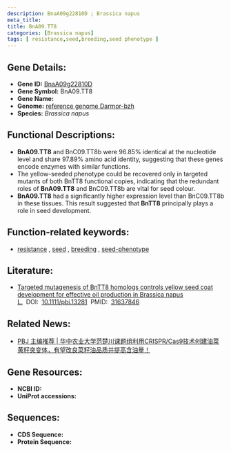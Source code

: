 ```yaml
---
description: BnaA09g22810D ; Brassica napus
meta_title:
title: BnA09.TT8
categories: [Brassica napus]
tags: [ resistance,seed,breeding,seed phenotype ]
---
```


## Gene Details:
- **Gene ID:**	[BnaA09g22810D]()
- **Gene Symbol:** BnA09.TT8
- **Gene Name:** 
- **Genome:** [reference genome Darmor-bzh]()
- **Species:** *Brassica napus*

## Functional Descriptions:
   - **BnA09.TT8** and BnC09.TT8b were 96.85% identical at the nucleotide level and share 97.89% amino acid identity, suggesting that these genes encode enzymes with similar functions.
   - The yellow-seeded phenotype could be recovered only in targeted mutants of both BnTT8 functional copies, indicating that the redundant roles of **BnA09.TT8** and BnC09.TT8b are vital for seed colour.
   -  **BnA09.TT8** had a significantly higher expression level than BnC09.TT8b in these tissues. This result suggested that **BnTT8** principally plays a role in seed development.

## Function-related keywords:
   - [resistance](/tags/resistance/)&nbsp;,&nbsp;[seed](/tags/seed/)&nbsp;,&nbsp;[breeding](/tags/breeding/)&nbsp;,&nbsp;[seed-phenotype](/tags/seed-phenotype/)

## Literature:
   - [Targeted mutagenesis of BnTT8 homologs controls yellow seed coat development for effective oil production in Brassica napus L.]( https://onlinelibrary.wiley.com/doi/10.1111/pbi.13281)&nbsp;&nbsp;DOI:&nbsp;&nbsp;[10.1111/pbi.13281](https://onlinelibrary.wiley.com/doi/10.1111/pbi.13281)&nbsp;&nbsp;PMID:&nbsp;&nbsp;[31637846](https://pubmed.ncbi.nlm.nih.gov/31637846/)

## Related News:
   - [PBJ 主编推荐 | 华中农业大学范楚川课题组利用CRISPR/Cas9技术创建油菜黄籽突变体，有望改良菜籽油品质并提高含油量！](https://mp.weixin.qq.com/s?__biz=Mzg3MDEwNDEyMg==&mid=2247486152&idx=1&sn=81aa84a13a58884cff7fa75790e65d8e&chksm=ce93a79df9e42e8b74f860f60a3757319e4212290d28d3248f772486db4e8a94a7474b1216b9&scene=27#wechat_redirect)

## Gene Resources:
- **NCBI ID:**  [](https://www.ncbi.nlm.nih.gov/gene/?term=)
- **UniProt accessions:** [](https://www.uniprot.org/uniprotkb//entry)



## Sequences:
- **CDS Sequence:**
- **Protein Sequence:**
